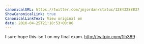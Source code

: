 ```yaml
---
canonicalURL: https://twitter.com/jmjordan/status/12843288837
ShowCanonicalLink: true
CanonicalLinkText: View original on
date: 2010-04-25T21:18:53+00:00
---
```

I sure hope this isn't on my final exam.  http://twitpic.com/1ih389